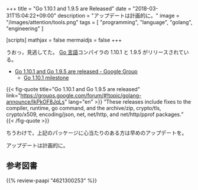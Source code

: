 +++
title = "Go 1.10.1 and 1.9.5 are Released"
date = "2018-03-31T15:04:22+09:00"
description = "アップデートは計画的に。"
image = "/images/attention/tools.png"
tags  = [ "programming", "language", "golang", "engineering" ]

[scripts]
  mathjax = false
  mermaidjs = false
+++

うおっ，見逃してた。
[Go 言語]コンパイラの 1.10.1 と 1.9.5 がリリースされている。

- [Go 1.10.1 and Go 1.9.5 are released - Google Group](https://groups.google.com/forum/#!topic/golang-announce/IkPkOF8JqLs)
    - [Go 1.10.1 milestone](https://github.com/golang/go/issues?q=milestone%3AGo1.10.1)

{{< fig-quote title="Go 1.10.1 and Go 1.9.5 are released" link="https://groups.google.com/forum/#!topic/golang-announce/IkPkOF8JqLs" lang="en" >}}
<q>These releases include fixes to the compiler, runtime, go command, and the archive/zip, crypto/tls, crypto/x509, encoding/json, net, net/http, and net/http/pprof packages.</q>
{{< /fig-quote >}}

ちうわけで，上記のパッケージに心当たりのある方は早めのアップデートを。

アップデートは計画的に。

[Go 言語]: https://golang.org/ "The Go Programming Language"

## 参考図書

{{% review-paapi "4621300253" %}} <!-- プログラミング言語Go -->
